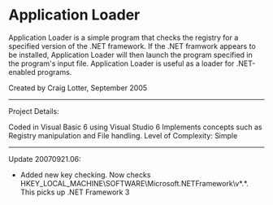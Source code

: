 Application Loader
==================

Application Loader is a simple program that checks the registry for a specified version of the .NET framework. If the .NET framwork appears to be installed, Application Loader will then launch the program specified in the program's input file. Application Loader is useful as a loader for .NET-enabled programs.

Created by Craig Lotter, September 2005

*********************************

Project Details:

Coded in Visual Basic 6 using Visual Studio 6
Implements concepts such as Registry manipulation and File handling.
Level of Complexity: Simple

*********************************

Update 20070921.06:

- Added new key checking. Now checks HKEY_LOCAL_MACHINE\SOFTWARE\Microsoft\.NETFramework\v*.*. This picks up .NET Framework 3
